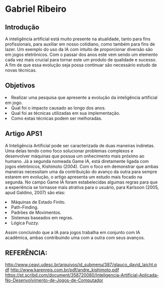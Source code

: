 <h1>Gabriel Ribeiro</h1>

## Introdução
A inteligência artificial está muito presente na atualidade, tanto para fins profissionais, para auxiliar em nosso cotidiano, como também para fins de lazer. Um exemplo do uso da IA com intuito de proporcionar diversão são em jogos eletrônicos. Com o passar dos anos este vem sendo um elemento cada vez mais crucial para tornar este um produto de qualidade e sucesso. A fim de que essa evolução seja possa continuar são necessário estudo de novas técnicas.

## Objetivos  
<li>Realizar uma pesquisa que apresente a evolução da inteligência artificial em jogo.
<li>Qual foi o impacto causado ao longo dos anos.
<li>Qual foi as técnicas utilizadas em sua implementação. 
<li>Como estas técnicas podem ser melhoradas.



## Artigo APS1
A Inteligência Artificial pode ser caracterizada de duas maneiras indiretas. Uma delas tendo como foco solucionar problemas complexos e desenvolver máquinas que possua um onhecimento mais próximo ao humano. Já a segunda nomeada Game IA, está diretamente ligada com jogos eletrônicos, Kishimoto (2004).
Com o foco em demonstrar que ambas maneiras necessitam uma da contribuição do avanço da outra para sempre estarem em evolução, o artigo apresenta um estudo mais focado na segunda.
No campo Game IA foram estabelecidas algumas regras para que a experiência se tornasse mais atrativa para o usuário, para Karlsoon (2005, apud Galdino, 2007) são elas: 
<li>Máquinas de Estado Finito.
<li>Path-Finding.
<li>Padrões de Movimentos.
<li>Sistemas baseados em regras.
<li>Lógica Fuzzy.

Assim concluindo que a IA para jogos trabalha em conjunto com IA acadêmica, ambas contribuindo uma com a outra com seus avanços.

## REFERÊNCIA: 

http://www.ceavi.udesc.br/arquivos/id_submenu/387/glauco_david_laicht.pdf
http://www.karenreis.com.br/pdf/andre_kishimoto.pdf
https://pt.scribd.com/document/358720080/Inteligencia-Artificial-Aplicada-No-Desenvolvimento-de-Jogos-de-Computador
